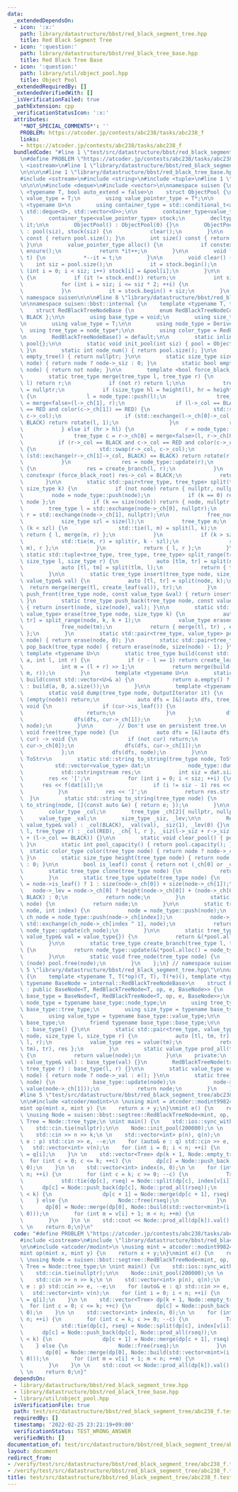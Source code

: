 ```yaml
---
data:
  _extendedDependsOn:
  - icon: ':x:'
    path: library/datastructure/bbst/red_black_segment_tree.hpp
    title: Red Black Segment Tree
  - icon: ':question:'
    path: library/datastructure/bbst/red_black_tree_base.hpp
    title: Red Black Tree Base
  - icon: ':question:'
    path: library/util/object_pool.hpp
    title: Object Pool
  _extendedRequiredBy: []
  _extendedVerifiedWith: []
  _isVerificationFailed: true
  _pathExtension: cpp
  _verificationStatusIcon: ':x:'
  attributes:
    '*NOT_SPECIAL_COMMENTS*': ''
    PROBLEM: https://atcoder.jp/contests/abc238/tasks/abc238_f
    links:
    - https://atcoder.jp/contests/abc238/tasks/abc238_f
  bundledCode: "#line 1 \"test/src/datastructure/bbst/red_black_segment_tree/abc238_f.test.cpp\"\
    \n#define PROBLEM \"https://atcoder.jp/contests/abc238/tasks/abc238_f\"\n\n#include\
    \ <iostream>\n#line 1 \"library/datastructure/bbst/red_black_segment_tree.hpp\"\
    \n\n\n\n#line 1 \"library/datastructure/bbst/red_black_tree_base.hpp\"\n\n\n\n\
    #include <sstream>\n#include <string>\n#include <tuple>\n#line 1 \"library/util/object_pool.hpp\"\
    \n\n\n\n#include <deque>\n#include <vector>\n\nnamespace suisen {\n    template\
    \ <typename T, bool auto_extend = false>\n    struct ObjectPool {\n        using\
    \ value_type = T;\n        using value_pointer_type = T*;\n\n        template\
    \ <typename U>\n        using container_type = std::conditional_t<auto_extend,\
    \ std::deque<U>, std::vector<U>>;\n\n        container_type<value_type> pool;\n\
    \        container_type<value_pointer_type> stock;\n        decltype(stock.begin())\
    \ it;\n\n        ObjectPool() : ObjectPool(0) {}\n        ObjectPool(int siz)\
    \ : pool(siz), stock(siz) {\n            clear();\n        }\n\n        int capacity()\
    \ const { return pool.size(); }\n        int size() const { return it - stock.begin();\
    \ }\n\n        value_pointer_type alloc() {\n            if constexpr (auto_extend)\
    \ ensure();\n            return *it++;\n        }\n\n        void free(value_pointer_type\
    \ t) {\n            *--it = t;\n        }\n\n        void clear() {\n        \
    \    int siz = pool.size();\n            it = stock.begin();\n            for\
    \ (int i = 0; i < siz; i++) stock[i] = &pool[i];\n        }\n\n        void ensure()\
    \ {\n            if (it != stock.end()) return;\n            int siz = stock.size();\n\
    \            for (int i = siz; i <= siz * 2; ++i) {\n                stock.push_back(&pool.emplace_back());\n\
    \            }\n            it = stock.begin() + siz;\n        }\n    };\n} //\
    \ namespace suisen\n\n\n#line 8 \"library/datastructure/bbst/red_black_tree_base.hpp\"\
    \n\nnamespace suisen::bbst::internal {\n    template <typename T, typename Derived>\n\
    \    struct RedBlackTreeNodeBase {\n        enum RedBlackTreeNodeColor { RED,\
    \ BLACK };\n\n        using base_type = void;\n        using size_type = int;\n\
    \n        using value_type = T;\n\n        using node_type = Derived;\n      \
    \  using tree_type = node_type*;\n\n        using color_type = RedBlackTreeNodeColor;\n\
    \n        RedBlackTreeNodeBase() = default;\n\n        static inline ObjectPool<node_type>\
    \ pool{};\n\n        static void init_pool(int siz) { pool = ObjectPool<node_type>(siz);\
    \ }\n        static int node_num() { return pool.size(); }\n\n        static tree_type\
    \ empty_tree() { return nullptr; }\n\n        static size_type size(tree_type\
    \ node) { return node ? node->_siz : 0; }\n        static bool empty(tree_type\
    \ node) { return not node; }\n\n        template <bool force_black_root = true>\n\
    \        static tree_type merge(tree_type l, tree_type r) {\n            if (not\
    \ l) return r;\n            if (not r) return l;\n\n            tree_type res\
    \ = nullptr;\n            if (size_type hl = height(l), hr = height(r); hl > hr)\
    \ {\n                l = node_type::push(l);\n                tree_type c = l->_ch[1]\
    \ = merge<false>(l->_ch[1], r);\n                if (l->_col == BLACK and c->_col\
    \ == RED and color(c->_ch[1]) == RED) {\n                    std::swap(l->_col,\
    \ c->_col);\n                    if (std::exchange(l->_ch[0]->_col, BLACK) ==\
    \ BLACK) return rotate(l, 1);\n                }\n                res = node_type::update(l);\n\
    \            } else if (hr > hl) {\n                r = node_type::push(r);\n\
    \                tree_type c = r->_ch[0] = merge<false>(l, r->_ch[0]);\n     \
    \           if (r->_col == BLACK and c->_col == RED and color(c->_ch[0]) == RED)\
    \ {\n                    std::swap(r->_col, c->_col);\n                    if\
    \ (std::exchange(r->_ch[1]->_col, BLACK) == BLACK) return rotate(r, 0);\n    \
    \            }\n                res = node_type::update(r);\n            } else\
    \ {\n                res = create_branch(l, r);\n            }\n            if\
    \ constexpr (force_black_root) res->_col = BLACK;\n            return res;\n \
    \       }\n\n        static std::pair<tree_type, tree_type> split(tree_type node,\
    \ size_type k) {\n            if (not node) return { nullptr, nullptr };\n   \
    \         node = node_type::push(node);\n            if (k == 0) return { nullptr,\
    \ node };\n            if (k == size(node)) return { node, nullptr };\n\n    \
    \        tree_type l = std::exchange(node->_ch[0], nullptr);\n            tree_type\
    \ r = std::exchange(node->_ch[1], nullptr);\n\n            free_node(node);\n\n\
    \            size_type szl = size(l);\n            tree_type m;\n            if\
    \ (k < szl) {\n                std::tie(l, m) = split(l, k);\n               \
    \ return { l, merge(m, r) };\n            }\n            if (k > szl) {\n    \
    \            std::tie(m, r) = split(r, k - szl);\n                return { merge(l,\
    \ m), r };\n            }\n            return { l, r };\n        }\n\n       \
    \ static std::tuple<tree_type, tree_type, tree_type> split_range(tree_type node,\
    \ size_type l, size_type r) {\n            auto [tlm, tr] = split(node, r);\n\
    \            auto [tl, tm] = split(tlm, l);\n            return { tl, tm, tr };\n\
    \        }\n\n        static tree_type insert(tree_type node, size_type k, const\
    \ value_type& val) {\n            auto [tl, tr] = split(node, k);\n          \
    \  return merge(merge(tl, create_leaf(val)), tr);\n        }\n        static tree_type\
    \ push_front(tree_type node, const value_type &val) { return insert(node, 0, val);\
    \ }\n        static tree_type push_back(tree_type node, const value_type &val)\
    \ { return insert(node, size(node), val); }\n\n        static std::pair<tree_type,\
    \ value_type> erase(tree_type node, size_type k) {\n            auto [tl, tm,\
    \ tr] = split_range(node, k, k + 1);\n            value_type erased_value = tm->_val;\n\
    \            free_node(tm);\n            return { merge(tl, tr) , erased_value\
    \ };\n        }\n        static std::pair<tree_type, value_type> pop_front(tree_type\
    \ node) { return erase(node, 0); }\n        static std::pair<tree_type, value_type>\
    \ pop_back(tree_type node) { return erase(node, size(node) - 1); }\n\n       \
    \ template <typename U>\n        static tree_type build(const std::vector<U>&\
    \ a, int l, int r) {\n            if (r - l == 1) return create_leaf(a[l]);\n\
    \            int m = (l + r) >> 1;\n            return merge(build(a, l, m), build(a,\
    \ m, r));\n        }\n        template <typename U>\n        static tree_type\
    \ build(const std::vector<U>& a) {\n            return a.empty() ? empty_tree()\
    \ : build(a, 0, a.size());\n        }\n\n        template <typename OutputIterator>\n\
    \        static void dump(tree_type node, OutputIterator it) {\n            if\
    \ (empty(node)) return;\n            auto dfs = [&](auto dfs, tree_type cur) ->\
    \ void {\n                if (cur->is_leaf()) {\n                    *it++ = cur->_val;\n\
    \                    return;\n                }\n                dfs(dfs, cur->_ch[0]);\n\
    \                dfs(dfs, cur->_ch[1]);\n            };\n            dfs(dfs,\
    \ node);\n        }\n\n        // Don't use on persistent tree.\n        static\
    \ void free(tree_type node) {\n            auto dfs = [&](auto dfs, tree_type\
    \ cur) -> void {\n                if (not cur) return;\n                dfs(dfs,\
    \ cur->_ch[0]);\n                dfs(dfs, cur->_ch[1]);\n                free_node(cur);\n\
    \            };\n            dfs(dfs, node);\n        }\n\n        template <typename\
    \ ToStr>\n        static std::string to_string(tree_type node, ToStr f) {\n  \
    \          std::vector<value_type> dat;\n            node_type::dump(node, std::back_inserter(dat));\n\
    \            std::ostringstream res;\n            int siz = dat.size();\n    \
    \        res << '[';\n            for (int i = 0; i < siz; ++i) {\n          \
    \      res << f(dat[i]);\n                if (i != siz - 1) res << \", \";\n \
    \           }\n            res << ']';\n            return res.str();\n      \
    \  }\n        static std::string to_string(tree_type node) {\n            return\
    \ to_string(node, [](const auto &e) { return e; });\n        }\n\n    protected:\n\
    \        color_type _col;\n        tree_type _ch[2]{ nullptr, nullptr };\n   \
    \     value_type _val;\n        size_type _siz, _lev;\n\n        RedBlackTreeNodeBase(const\
    \ value_type& val) : _col(BLACK), _val(val), _siz(1), _lev(0) {}\n        RedBlackTreeNodeBase(tree_type\
    \ l, tree_type r) : _col(RED), _ch{ l, r }, _siz(l->_siz + r->_siz), _lev(l->_lev\
    \ + (l->_col == BLACK)) {}\n\n        static void clear_pool() { pool.clear();\
    \ }\n        static int pool_capacity() { return pool.capacity(); }\n\n      \
    \  static color_type color(tree_type node) { return node ? node->_col : BLACK;\
    \ }\n        static size_type height(tree_type node) { return node ? node->_lev\
    \ : 0; }\n\n        bool is_leaf() const { return not (_ch[0] or _ch[1]); }\n\n\
    \        static tree_type clone(tree_type node) {\n            return node;\n\
    \        }\n        static tree_type update(tree_type node) {\n            node->_siz\
    \ = node->is_leaf() ? 1 : size(node->_ch[0]) + size(node->_ch[1]);\n         \
    \   node->_lev = node->_ch[0] ? height(node->_ch[0]) + (node->_ch[0]->_col ==\
    \ BLACK) : 0;\n            return node;\n        }\n        static tree_type push(tree_type\
    \ node) {\n            return node;\n        }\n\n        static tree_type rotate(tree_type\
    \ node, int index) {\n            node = node_type::push(node);\n            tree_type\
    \ ch_node = node_type::push(node->_ch[index]);\n            node->_ch[index] =\
    \ std::exchange(ch_node->_ch[index ^ 1], node);\n            return node_type::update(node),\
    \ node_type::update(ch_node);\n        }\n\n        static tree_type create_leaf(const\
    \ value_type& val = value_type{}) {\n            return &(*pool.alloc() = node_type(val));\n\
    \        }\n\n        static tree_type create_branch(tree_type l, tree_type r)\
    \ {\n            return node_type::update(&(*pool.alloc() = node_type(l, r)));\n\
    \        }\n\n        static void free_node(tree_type node) {\n            if\
    \ (node) pool.free(node);\n        }\n    };\n} // namespace suisen\n\n\n#line\
    \ 5 \"library/datastructure/bbst/red_black_segment_tree.hpp\"\n\nnamespace suisen::bbst::segtree\
    \ {\n    template <typename T, T(*op)(T, T), T(*e)(), template <typename, typename>\
    \ typename BaseNode = internal::RedBlackTreeNodeBase>\n    struct RedBlackTreeNode\
    \ : public BaseNode<T, RedBlackTreeNode<T, op, e, BaseNode>> {\n        using\
    \ base_type = BaseNode<T, RedBlackTreeNode<T, op, e, BaseNode>>;\n        using\
    \ node_type = typename base_type::node_type;\n        using tree_type = typename\
    \ base_type::tree_type;\n        using size_type = typename base_type::size_type;\n\
    \        using value_type = typename base_type::value_type;\n\n        friend\
    \ base_type;\n        friend typename base_type::base_type;\n\n        RedBlackTreeNode()\
    \ : base_type() {}\n\n        static std::pair<tree_type, value_type> prod(tree_type\
    \ node, size_type l, size_type r) {\n            auto [tl, tm, tr] = base_type::split_range(node,\
    \ l, r);\n            value_type res = value(tm);\n            return { base_type::merge(base_type::merge(tl,\
    \ tm), tr), res };\n        }\n        static value_type prod_all(tree_type node)\
    \ {\n            return value(node);\n        }\n\n    private:\n        RedBlackTreeNode(const\
    \ value_type& val) : base_type(val) {}\n        RedBlackTreeNode(tree_type l,\
    \ tree_type r) : base_type(l, r) {}\n\n        static value_type value(tree_type\
    \ node) { return node ? node->_val : e(); }\n\n        static tree_type update(tree_type\
    \ node) {\n            base_type::update(node);\n            node->_val = op(value(node->_ch[0]),\
    \ value(node->_ch[1]));\n            return node;\n        }\n    };\n}\n\n\n\
    #line 5 \"test/src/datastructure/bbst/red_black_segment_tree/abc238_f.test.cpp\"\
    \n\n#include <atcoder/modint>\n \nusing mint = atcoder::modint998244353;\n \n\
    mint op(mint x, mint y) {\n    return x + y;\n}\nmint e() {\n    return 0;\n}\n\
    \ \nusing Node = suisen::bbst::segtree::RedBlackTreeNode<mint, op, e>;\nusing\
    \ Tree = Node::tree_type;\n \nint main() {\n    std::ios::sync_with_stdio(false);\n\
    \    std::cin.tie(nullptr);\n\n    Node::init_pool(200000);\n \n    int n, k;\n\
    \    std::cin >> n >> k;\n \n    std::vector<int> p(n), q(n);\n    for (auto&\
    \ e : p) std::cin >> e, --e;\n    for (auto& e : q) std::cin >> e, --e;\n \n \
    \   std::vector<int> v(n);\n    for (int i = 0; i < n; ++i) {\n        v[p[i]]\
    \ = q[i];\n    }\n \n    std::vector<Tree> dp(k + 1, Node::empty_tree());\n  \
    \  for (int c = 0; c <= k; ++c) {\n        dp[c] = Node::push_back(dp[c], c ==\
    \ 0);\n    }\n \n    std::vector<int> index(n, 0);\n \n    for (int i = 0; i <\
    \ n; ++i) {\n        for (int c = k; c >= 0; --c) {\n            Tree rseq;\n\
    \            std::tie(dp[c], rseq) = Node::split(dp[c], index[v[i]]);\n      \
    \      dp[c] = Node::push_back(dp[c], Node::prod_all(rseq));\n            if (c\
    \ < k) {\n                dp[c + 1] = Node::merge(dp[c + 1], rseq);\n        \
    \    } else {\n                Node::free(rseq);\n            }\n        }\n \
    \       dp[0] = Node::merge(dp[0], Node::build(std::vector<mint>(i + 1 - index[v[i]],\
    \ 0)));\n        for (int m = v[i] + 1; m < n; ++m) {\n            ++index[m];\n\
    \        }\n    }\n \n    std::cout << Node::prod_all(dp[k]).val() << std::endl;\n\
    \ \n    return 0;\n}\n"
  code: "#define PROBLEM \"https://atcoder.jp/contests/abc238/tasks/abc238_f\"\n\n\
    #include <iostream>\n#include \"library/datastructure/bbst/red_black_segment_tree.hpp\"\
    \n\n#include <atcoder/modint>\n \nusing mint = atcoder::modint998244353;\n \n\
    mint op(mint x, mint y) {\n    return x + y;\n}\nmint e() {\n    return 0;\n}\n\
    \ \nusing Node = suisen::bbst::segtree::RedBlackTreeNode<mint, op, e>;\nusing\
    \ Tree = Node::tree_type;\n \nint main() {\n    std::ios::sync_with_stdio(false);\n\
    \    std::cin.tie(nullptr);\n\n    Node::init_pool(200000);\n \n    int n, k;\n\
    \    std::cin >> n >> k;\n \n    std::vector<int> p(n), q(n);\n    for (auto&\
    \ e : p) std::cin >> e, --e;\n    for (auto& e : q) std::cin >> e, --e;\n \n \
    \   std::vector<int> v(n);\n    for (int i = 0; i < n; ++i) {\n        v[p[i]]\
    \ = q[i];\n    }\n \n    std::vector<Tree> dp(k + 1, Node::empty_tree());\n  \
    \  for (int c = 0; c <= k; ++c) {\n        dp[c] = Node::push_back(dp[c], c ==\
    \ 0);\n    }\n \n    std::vector<int> index(n, 0);\n \n    for (int i = 0; i <\
    \ n; ++i) {\n        for (int c = k; c >= 0; --c) {\n            Tree rseq;\n\
    \            std::tie(dp[c], rseq) = Node::split(dp[c], index[v[i]]);\n      \
    \      dp[c] = Node::push_back(dp[c], Node::prod_all(rseq));\n            if (c\
    \ < k) {\n                dp[c + 1] = Node::merge(dp[c + 1], rseq);\n        \
    \    } else {\n                Node::free(rseq);\n            }\n        }\n \
    \       dp[0] = Node::merge(dp[0], Node::build(std::vector<mint>(i + 1 - index[v[i]],\
    \ 0)));\n        for (int m = v[i] + 1; m < n; ++m) {\n            ++index[m];\n\
    \        }\n    }\n \n    std::cout << Node::prod_all(dp[k]).val() << std::endl;\n\
    \ \n    return 0;\n}"
  dependsOn:
  - library/datastructure/bbst/red_black_segment_tree.hpp
  - library/datastructure/bbst/red_black_tree_base.hpp
  - library/util/object_pool.hpp
  isVerificationFile: true
  path: test/src/datastructure/bbst/red_black_segment_tree/abc238_f.test.cpp
  requiredBy: []
  timestamp: '2022-02-25 23:21:19+09:00'
  verificationStatus: TEST_WRONG_ANSWER
  verifiedWith: []
documentation_of: test/src/datastructure/bbst/red_black_segment_tree/abc238_f.test.cpp
layout: document
redirect_from:
- /verify/test/src/datastructure/bbst/red_black_segment_tree/abc238_f.test.cpp
- /verify/test/src/datastructure/bbst/red_black_segment_tree/abc238_f.test.cpp.html
title: test/src/datastructure/bbst/red_black_segment_tree/abc238_f.test.cpp
---
```

